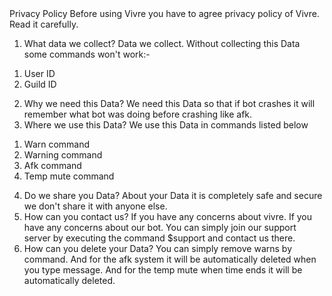 </h1> Privacy Policy </h1>

</h2> Before using Vivre you have to agree privacy policy of Vivre. Read it carefully.

1. What data we collect?
Data we collect. Without collecting this Data some commands won't work:- 
1) User ID
2) Guild ID
2. Why we need this Data?
We need this Data so that if bot crashes it will remember what bot was doing before crashing like afk.
3. Where we use this Data?
We use this Data in commands listed below 
1) Warn command
2) Warning command
3) Afk command
4) Temp mute command
4. Do we share you Data?
About your Data it is completely safe and secure we don't share it with anyone else.
5. How can you contact us? 
If you have any concerns about vivre.
 If you have any concerns about our bot. You can simply join our support server by executing the command $support and contact us there.
6. How can you delete your Data?
You can simply remove warns by command. And for the afk system it will be automatically deleted when you type message.
And for the temp mute when time ends it will be automatically deleted. </h2>
